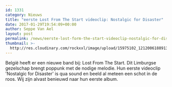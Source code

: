 ```yaml
---
id: 1331
category: Nieuws
title: "eerste Lost From The Start videoclip: Nostalgic for Disaster"
date: 2017-01-29T19:54:09+00:00
author: Seppe Van Ael
layout: post
permalink: /news/eerste-lost-form-the-start-videoclip-nostalgic-for-disaster/
thumbnail: >-
  http://res.cloudinary.com/rockxxl/image/upload/15975102_1212006188913411_1390535723759777644_o.jpg
---
```

België heeft er een nieuwe band bij: Lost From The Start. Dit Limburgse gezelschap brengt poppunk met de nodige melodie. Hun eerste videoclip 'Nostalgic for Disaster' is qua sound en beeld al meteen een schot in de roos. Wij zijn alvast benieuwd naar hun eerste album.
